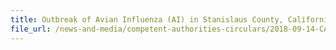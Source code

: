 ```yaml
---
title: Outbreak of Avian Influenza (AI) in Stanislaus County, California, USA 
file_url: /news-and-media/competent-authorities-circulars/2018-09-14-CA.pdf
---
```

